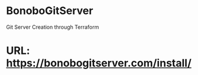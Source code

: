 # BonoboGitServer
Git Server Creation through Terraform

# URL: https://bonobogitserver.com/install/



